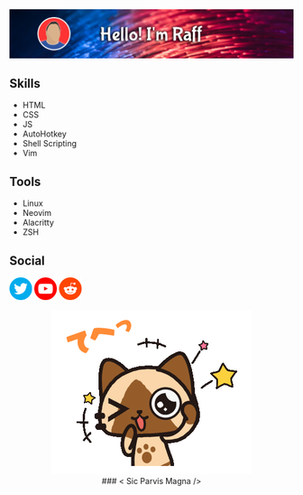 <img src="https://github.com/ha7ak3/ha7ak3/blob/master/gh_banner.png?raw=true" />

## Skills

- HTML
- CSS
- JS
- AutoHotkey
- Shell Scripting
- Vim

## Tools
- Linux
- Neovim
- Alacritty
- ZSH

## Social

[<img src='https://github.com/ha7ak3/ha7ak3/blob/master/twitter.png' alt='Twitter' height='40'>](https://twitter.com/RaffRodriiguez)
[<img src='https://github.com/ha7ak3/ha7ak3/blob/master/youtube.png' alt='YouTube' height='40'>](https://www.youtube.com/@RaffRodriiguez)
[<img src='https://github.com/ha7ak3/ha7ak3/blob/master/reddit.png' alt='Reddit' height='40'>](https://www.reddit.com/user/ha7ak3)

<center>
<img src='https://github.com/ha7ak3/ha7ak3/blob/master/airu.gif' />
<br>
### < Sic Parvis Magna />
</center>
